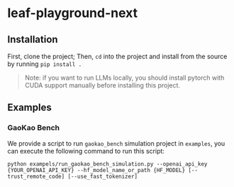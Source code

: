 # leaf-playground-next


## Installation

First, clone the project; Then, `cd` into the project and install from the source by running `pip install .`

> Note: if you want to run LLMs locally, you should install pytorch with CUDA support manually before installing this project.


## Examples

### GaoKao Bench

We provide a script to run `gaokao_bench` simulation project in `examples`, you can execute the following command to run this script: 

```shell
python exampels/run_gaokao_bench_simulation.py --openai_api_key {YOUR_OPENAI_API_KEY} --hf_model_name_or_path {HF_MODEL} [--trust_remote_code] [--use_fast_tokenizer]
```
